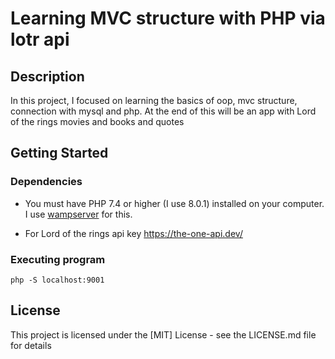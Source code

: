 # Learning MVC structure with PHP via lotr api
## Description

In this project, I focused on learning the basics of oop, mvc structure, connection with mysql and php.
At the end of this will be an app with Lord of the rings movies and books and quotes

## Getting Started

### Dependencies

* You must have PHP 7.4 or higher (I use 8.0.1) installed on your computer. I use [wampserver](https://www.wampserver.com/en/) for this.

* For Lord of the rings api key https://the-one-api.dev/

### Executing program

```
php -S localhost:9001
```

## License

This project is licensed under the [MIT] License - see the LICENSE.md file for details
